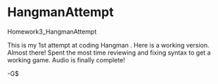 # HangmanAttempt
Homework3_HangmanAttempt

This is my 1st attempt at coding Hangman . Here is a working version. Almost there! Spent the most time reviewing and fixing syntax to get a working game. Audio is finally complete!

-G$